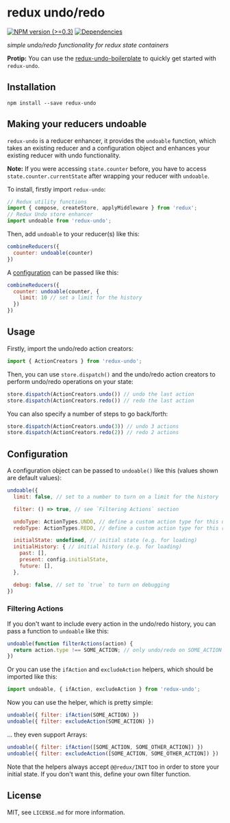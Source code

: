 # redux undo/redo

[![NPM version (>=0.3)](https://img.shields.io/npm/v/redux-undo.svg?style=flat-square)](https://www.npmjs.com/package/redux-undo) [![Dependencies](https://img.shields.io/david/omnidan/redux-undo.svg?style=flat-square)](https://david-dm.org/omnidan/redux-undo)

_simple undo/redo functionality for redux state containers_

**Protip:** You can use the [redux-undo-boilerplate](https://github.com/omnidan/redux-undo-boilerplate) to quickly get started with `redux-undo`.


## Installation

```
npm install --save redux-undo
```

## Making your reducers undoable

`redux-undo` is a reducer enhancer, it provides the `undoable` function, which
takes an existing reducer and a configuration object and enhances your existing
reducer with undo functionality.

**Note:** If you were accessing `state.counter` before, you have to access
`state.counter.currentState` after wrapping your reducer with `undoable`.

To install, firstly import `redux-undo`:

```js
// Redux utility functions
import { compose, createStore, applyMiddleware } from 'redux';
// Redux Undo store enhancer
import undoable from 'redux-undo';
```

Then, add `undoable` to your reducer(s) like this:

```js
combineReducers({
  counter: undoable(counter)
})
```

A [configuration](#configuration) can be passed like this:

```js
combineReducers({
  counter: undoable(counter, {
    limit: 10 // set a limit for the history
  })
})
```


## Usage

Firstly, import the undo/redo action creators:

```js
import { ActionCreators } from 'redux-undo';
```

Then, you can use `store.dispatch()` and the undo/redo action creators to
perform undo/redo operations on your state:

```js
store.dispatch(ActionCreators.undo()) // undo the last action
store.dispatch(ActionCreators.redo()) // redo the last action
```

You can also specify a number of steps to go back/forth:

```js
store.dispatch(ActionCreators.undo(3)) // undo 3 actions
store.dispatch(ActionCreators.redo(2)) // redo 2 actions
```


## Configuration

A configuration object can be passed to `undoable()` like this (values shown
are default values):

```js
undoable({
  limit: false, // set to a number to turn on a limit for the history

  filter: () => true, // see `Filtering Actions` section

  undoType: ActionTypes.UNDO, // define a custom action type for this undo action
  redoType: ActionTypes.REDO, // define a custom action type for this redo action

  initialState: undefined, // initial state (e.g. for loading)
  initialHistory: { // initial history (e.g. for loading)
    past: [],
    present: config.initialState,
    future: [],
  },

  debug: false, // set to `true` to turn on debugging
})
```

### Filtering Actions

If you don't want to include every action in the undo/redo history, you can
pass a function to `undoable` like this:

```js
undoable(function filterActions(action) {
  return action.type !== SOME_ACTION; // only undo/redo on SOME_ACTION
})
```

Or you can use the `ifAction` and `excludeAction` helpers, which should be
imported like this:

```js
import undoable, { ifAction, excludeAction } from 'redux-undo';
```

Now you can use the helper, which is pretty simple:

```js
undoable({ filter: ifAction(SOME_ACTION) })
undoable({ filter: excludeAction(SOME_ACTION) })
```

... they even support Arrays:

```js
undoable({ filter: ifAction([SOME_ACTION, SOME_OTHER_ACTION]) })
undoable({ filter: excludeAction([SOME_ACTION, SOME_OTHER_ACTION]) })
```

Note that the helpers always accept `@@redux/INIT` too in order to store your
initial state. If you don't want this, define your own filter function.


## License

MIT, see `LICENSE.md` for more information.
